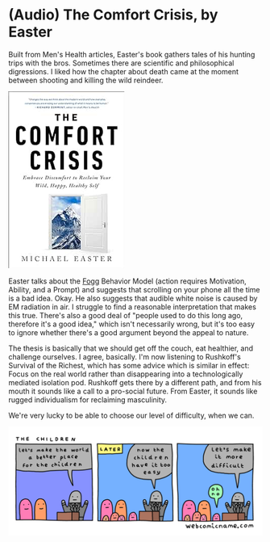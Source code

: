# (Audio) The Comfort Crisis, by Easter

Built from Men's Health articles, Easter's book gathers tales of his
hunting trips with the bros. Sometimes there are scientific and
philosophical digressions. I liked how the chapter about death came at
the moment between shooting and killing the wild reindeer.


![cover](cover.jpg)


Easter talks about the [Fogg][] Behavior Model (action requires
Motivation, Ability, and a Prompt) and suggests that scrolling on your
phone all the time is a bad idea. Okay. He also suggests that audible
white noise is caused by EM radiation in air. I struggle to find a
reasonable interpretation that makes this true. There's also a good
deal of "people used to do this long ago, therefore it's a good idea,"
which isn't necessarily wrong, but it's too easy to ignore whether
there's a good argument beyond the appeal to nature.

[Fogg]: https://en.wikipedia.org/wiki/B._J._Fogg "B. J. Fogg"


The thesis is basically that we should get off the couch, eat
healthier, and challenge ourselves. I agree, basically. I'm now
listening to Rushkoff's Survival of the Richest, which has some advice
which is similar in effect: Focus on the real world rather than
disappearing into a technologically mediated isolation pod. Rushkoff
gets there by a different path, and from his mouth it sounds like a
call to a pro-social future. From Easter, it sounds like rugged
individualism for reclaiming masculinity.


We're very lucky to be able to choose our level of difficulty, when we
can.


[![comic](comic.png)](https://webcomicname.com/)
